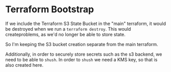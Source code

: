 # Terraform Bootstrap

If we include the Terraform S3 State Bucket in the "main" terraform, it would be destroyed when we run a `terraform destroy`. This would createproblems, as we'd no longer be able to store state.

So I'm keeping the S3 bucket creation separate from the main terraform.

Additionally, in order to securely store secrets such as the s3 backend, we need to be able to `shush`. In order to `shush` we need a KMS key, so that is also created here.
